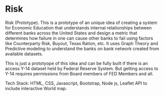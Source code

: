 # Risk
Risk (Prototype). This is a prototype of an unique idea of creating a system for Economic Education that understands internal relationships between different banks across the United States and design a metric that determines how failure in one can cause other banks to fail using factors like Counterparty Risk, Buyout, Texas Ration, etc. It uses Graph Theory and Predictive modeling to understand the banks on bank network created from available datasets.

This is just a prototyope of this idea and can be fully built if there is an access Y-14 dataset held by Federal Reserve System. But getting access to Y-14 requires permissions from Board members of FED Members and all.

Tech Stack: HTML, CSS, Javascript, Bootstrap,  Node js, Leaflet API to include interactive World map. 

